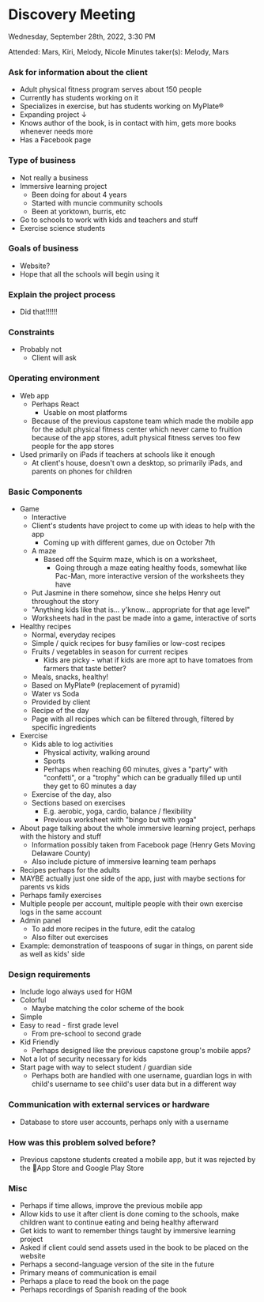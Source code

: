 # Discovery Meeting
Wednesday, September 28th, 2022, 3:30 PM

Attended: Mars, Kiri, Melody, Nicole
Minutes taker(s): Melody, Mars
 
### Ask for information about the client 
 - Adult physical fitness program serves about 150 people
 - Currently has students working on it
 - Specializes in exercise, but has students working on MyPlate®
 - Expanding project ↓
 - Knows author of the book, is in contact with him, gets more books whenever needs more
 - Has a Facebook page
### Type of business 
 - Not really a business
 - Immersive learning project
 	- Been doing for about 4 years
 	- Started with muncie community schools
 	- Been at yorktown, burris, etc
 - Go to schools to work with kids and teachers and stuff
 - Exercise science students
 
### Goals of business
 - Website?
 - Hope that all the schools will begin using it
 
### Explain the project process
 - Did that!!!!!!
 
### Constraints
 - Probably not
 	- Client will ask

### Operating environment 
 - Web app
   - Perhaps React
     - Usable on most platforms
   - Because of the previous capstone team which made the mobile app for the adult physical fitness center which never came to fruition because of the app stores, adult physical fitness serves too few people for the app stores
 - Used primarily on iPads if teachers at schools like it enough
 	- At client's house, doesn't own a desktop, so primarily iPads, and parents on phones for children
 
### Basic Components
 - Game
 	- Interactive
 	- Client's students have project to come up with ideas to help with the app
 		- Coming up with different games, due on October 7th
	- A maze
		- Based off the Squirm maze, which is on a worksheet,
			- Going through a maze eating healthy foods, somewhat like Pac-Man, more interactive version of the worksheets they have
	- Put Jasmine in there somehow, since she helps Henry out throughout the story
	- "Anything kids like that is… y'know… appropriate for that age level"
	- Worksheets had in the past be made into a game, interactive of sorts
 - Healthy recipes
 	- Normal, everyday recipes
 	- Simple / quick recipes for busy families or low-cost recipes
 	- Fruits / vegetables in season for current recipes
 		- Kids are picky - what if kids are more apt to have tomatoes from farmers that taste better? 
 	- Meals, snacks, healthy!
 	- Based on MyPlate® (replacement of pyramid)
 	- Water vs Soda
 	- Provided by client
 	- Recipe of the day
 	- Page with all recipes which can be filtered through, filtered by specific ingredients
 - Exercise
 	- Kids able to log activities
 		- Physical activity, walking around
 		- Sports
 		- Perhaps when reaching 60 minutes, gives a "party" with "confetti", or a "trophy" which can be gradually filled up until they get to 60 minutes a day
	- Exercise of the day, also
	- Sections based on exercises
		- E.g. aerobic, yoga, cardio, balance / flexibility
		- Previous worksheet with "bingo but with yoga"
 - About page talking about the whole immersive learning project, perhaps with the history and stuff
 	- Information possibly taken from Facebook page (Henry Gets Moving Delaware County)
 	- Also include picture of immersive learning team perhaps
 - Recipes perhaps for the adults
 - MAYBE actually just one side of the app, just with maybe sections for parents vs kids
 - Perhaps family exercises
 - Multiple people per account, multiple people with their own exercise logs in the same account
 - Admin panel
 	- To add more recipes in the future, edit the catalog
 	- Also filter out exercises
 - Example: demonstration of teaspoons of sugar in things, on parent side as well as kids' side
 
### Design requirements 
 - Include logo always used for HGM
 - Colorful
 	- Maybe matching the color scheme of the book
 - Simple
 - Easy to read - first grade level
 	- From pre-school to second grade
 - Kid Friendly
   - Perhaps designed like the previous capstone group's mobile apps?
 - Not a lot of security necessary for kids
 - Start page with way to select student / guardian side
 	- Perhaps both are handled with one username, guardian logs in with child's username to see child's user data but in a different way
 
### Communication with external services or hardware
 - Database to store user accounts, perhaps only with a username
 
### How was this problem solved before?
 - Previous capstone students created a mobile app, but it was rejected by the App Store and Google Play Store
 
### Misc
 - Perhaps if time allows, improve the previous mobile app
 - Allow kids to use it after client is done coming to the schools, make children want to continue eating and being healthy afterward
 - Get kids to want to remember things taught by immersive learning project
 - Asked if client could send assets used in the book to be placed on the website
 - Perhaps a second-language version of the site in the future
 - Primary means of communication is email
 - Perhaps a place to read the book on the page
 - Perhaps recordings of Spanish reading of the book
